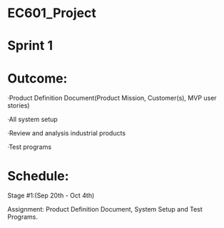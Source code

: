 # EC601_Project

# Sprint 1


# Outcome:

·Product Definition Document(Product Mission, Customer(s), MVP user stories)

·All system setup

·Review and analysis industrial products

·Test programs


# Schedule:


Stage #1:(Sep 20th - Oct 4th)

Assignment: Product Definition Document, System Setup and Test Programs.


